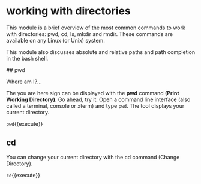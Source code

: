 # working with directories

This module is a brief overview of the most common commands to work with directories:
pwd, cd, ls, mkdir and rmdir. These commands are available on any Linux (or Unix)
system.

This module also discusses absolute and relative paths and path completion in the bash
shell.

## pwd

Where am I?...

The you are here sign can be displayed with the **pwd** command **(Print Working Directory)**.
Go ahead, try it: Open a command line interface (also called a terminal, console or xterm)
and type `pwd`. The tool displays your current directory.


`pwd`{{execute}}

## cd 

You can change your current directory with the cd command (Change Directory).

`cd`{{execute}}

